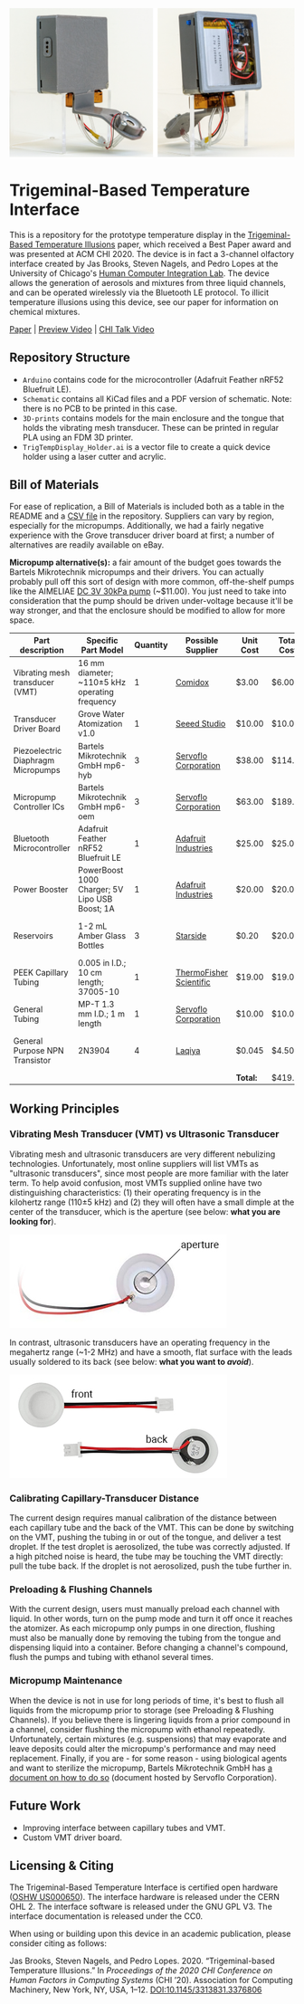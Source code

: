 <p align="center">

![Image of the Trigeminal-Based Temperature Interface's front and back.](https://github.com/humancomputerintegration/trigeminal-based-temperature-illusions/blob/master/Images/Device_FrontBack_Unlabeled.jpg)

</p>

# Trigeminal-Based Temperature Interface

This is a repository for the prototype temperature display in the [Trigeminal-Based Temperature Illusions]() paper, which received a Best Paper award and was presented at ACM CHI 2020. The device is in fact a 3-channel olfactory interface created by Jas Brooks, Steven Nagels, and Pedro Lopes at the University of Chicago's [Human Computer Integration Lab](https://lab.plopes.org/). The device allows the generation of aerosols and mixtures from three liquid channels, and can be operated wirelessly via the Bluetooth LE protocol. To illicit temperature illusions using this device, see our paper for information on chemical mixtures.

[Paper](https://lab.plopes.org/published/2020-CHI-trigeminal.pdf) | [Preview Video](https://www.youtube.com/watch?v=pH68GNkb_fA) | [CHI Talk Video](https://www.youtube.com/watch?v=-xf-lZFZB-w)

## Repository Structure

* `Arduino` contains code for the microcontroller (Adafruit Feather nRF52 Bluefruit LE).
* `Schematic` contains all KiCad files and a PDF version of schematic. Note: there is no PCB to be printed in this case.
* `3D-prints` contains models for the main enclosure and the tongue that holds the vibrating mesh transducer. These can be printed in regular PLA using an FDM 3D printer.
* `TrigTempDisplay_Holder.ai` is a vector file to create a quick device holder using a laser cutter and acrylic.

## Bill of Materials

For ease of replication, a Bill of Materials is included both as a table in the README and a [CSV file]() in the repository. Suppliers can vary by region, especially for the micropumps. Additionally, we had a fairly negative experience with the Grove transducer driver board at first; a number of alternatives are readily available on eBay. 

**Micropump alternative(s):** a fair amount of the budget goes towards the Bartels Mikrotechnik micropumps and their drivers. You can actually probably pull off this sort of design with more common, off-the-shelf pumps like the AIMELIAE [DC 3V 30kPa pump](https://www.amazon.com/gp/product/B074T95GGX) (~$11.00). You just need to take into consideration that the pump should be driven under-voltage because it'll be way stronger, and that the enclosure should be modified to allow for more space.

| Part description                   | Specific Part Model                            | Quantity | Possible Supplier                                            | Unit Cost  | Total Cost | Notes                           |
| ---------------------------------- | ---------------------------------------------- | -------- | ------------------------------------------------------------ | ---------- | ---------- | ------------------------------- |
| Vibrating mesh transducer (VMT)    | 16 mm diameter; ~110±5 kHz operating frequency | 1        | [Comidox](https://www.amazon.com/Comidox-Ultrasonic-Transducer-Humidifier-Replacement/dp/B07P8C5V7W/) | $3.00      | $6.00      | Supplier sells in pairs.        |
| Transducer Driver Board            | Grove Water Atomization v1.0                   | 1        | [Seeed Studio](https://www.seeedstudio.com/Grove-Water-Atomization-v1-0.html) | $10.00     | $10.00     |                                 |
| Piezoelectric Diaphragm Micropumps | Bartels Mikrotechnik GmbH mp6-hyb              | 3        | [Servoflo Corporation](https://www.servoflo.com/micropumps/mp6) | $38.00     | $114.00    |                                 |
| Micropump Controller ICs           | Bartels Mikrotechnik GmbH mp6-oem              | 3        | [Servoflo Corporation](https://www.servoflo.com/micropumps/mp6) | $63.00     | $189.00    |                                 |
| Bluetooth Microcontroller          | Adafruit Feather nRF52 Bluefruit LE            | 1        | [Adafruit Industries](https://www.adafruit.com/product/3406) | $25.00     | $25.00     |                                 |
| Power Booster                      | PowerBoost 1000 Charger; 5V Lipo USB Boost; 1A | 1        | [Adafruit Industries](https://www.adafruit.com/product/2465) | $20.00     | $20.00     |                                 |
| Reservoirs                         | 1-2 mL Amber Glass Bottles                     | 3        | [Starside](https://www.amazon.com/Essential-Chemistry-Chemicals-Colognes-Perfumes-5/dp/B07MYY3T7S) | $0.20      | $20.00     | Supplier sells in group of 100. |
| PEEK Capillary Tubing              | 0.005 in I.D.; 10 cm length; 37005-10          | 1        | [ThermoFisher Scientific](https://www.thermofisher.com/order/catalog/product/37010-5?SID=srch-srp-37010-5#/37010-5) | $19.00     | $19.00     |                                 |
| General Tubing                     | MP-T 1.3 mm I.D.; 1 m length                   | 1        | [Servoflo Corporation](https://www.servoflo.com/micropumps/mp6) | $10.00     | $10.00     |                                 |
| General Purpose NPN Transistor     | 2N3904                                         | 4        | [Laqiya](https://www.amazon.com/gp/product/B01M309DB3/)      | $0.045     | $4.50      | Supplier sells in group of 100. |
|                                    |                                                |          |                                                              | **Total:** | $419.00    |                                 |

## Working Principles

### Vibrating Mesh Transducer (VMT) vs Ultrasonic Transducer

Vibrating mesh and ultrasonic transducers are very different nebulizing technologies. Unfortunately, most online suppliers will list VMTs as "ultrasonic transducers", since most people are more familiar with the later term. To help avoid confusion, most VMTs supplied online have two distinguishing characteristics: (1) their operating frequency is in the kilohertz range (110±5 kHz) and (2) they will often have a small dimple at the center of the transducer, which is the aperture (see below: **what you are looking for**).

<p align="center">

![Image of Vibrating Mesh Transducer with aperture label.](https://github.com/humancomputerintegration/trigeminal-based-temperature-illusions/blob/master/Images/VMT_Diagram.jpg)

</p>

In contrast, ultrasonic transducers have an operating frequency in the megahertz range (~1-2 MHz) and have a smooth, flat surface with the leads usually soldered to its back (see below: **what you want to _avoid_**).

<p align="center">

![Image of an Ultrasonic Transducer](https://github.com/humancomputerintegration/trigeminal-based-temperature-illusions/blob/master/Images/UT_Diagram.jpg)

</p>

### Calibrating Capillary-Transducer Distance

The current design requires manual calibration of the distance between each capillary tube and the back of the VMT. This can be done by switching on the VMT, pushing the tubing in or out of the tongue, and deliver a test droplet. If the test droplet is aerosolized, the tube was correctly adjusted. If a high pitched noise is heard, the tube may be touching the VMT directly: pull the tube back. If the droplet is not aerosolized, push the tube further in.

### Preloading & Flushing Channels

With the current design, users must manually preload each channel with liquid. In other words, turn on the pump mode and turn it off once it reaches the atomizer. As each micropump only pumps in one direction, flushing must also be manually done by removing the tubing from the tongue and dispensing liquid into a container. Before changing a channel's compound, flush the pumps and tubing with ethanol several times.

### Micropump Maintenance

When the device is not in use for long periods of time, it's best to flush all liquids from the micropump prior to storage (see Preloading & Flushing Channels). If you believe there is lingering liquids from a prior compound in a channel, consider flushing the micropump with ethanol repeatedly. Unfortunately, certain mixtures (e.g. suspensions) that may evaporate and leave deposits could alter the micropump's performance and may need replacement. Finally, if you are - for some reason - using biological agents and want to sterilize the micropump, Bartels Mikrotechnik GmbH has [a document on how to do so](https://www.servoflo.com/micropumps/mp6/app-notes-mp6/1313-sterilizing-mp6) (document hosted by Servoflo Corporation).

## Future Work

* Improving interface between capillary tubes and VMT.
* Custom VMT driver board.

## Licensing & Citing

The Trigeminal-Based Temperature Interface is certified open hardware ([OSHW US000650](https://certification.oshwa.org/us000650.html "Certified open source hardware")). The interface hardware is released under the CERN OHL 2. The interface software is released under the GNU GPL V3. The interface documentation is released under the CC0.

When using or building upon this device in an academic publication, please consider citing as follows:

Jas Brooks, Steven Nagels, and Pedro Lopes. 2020. “Trigeminal-based Temperature Illusions.” In *Proceedings of the 2020 CHI Conference on Human Factors in Computing Systems* (CHI ’20). Association for Computing Machinery, New York, NY, USA, 1–12. [DOI:10.1145/3313831.3376806](https://dl.acm.org/doi/abs/10.1145/3313831.3376806)
